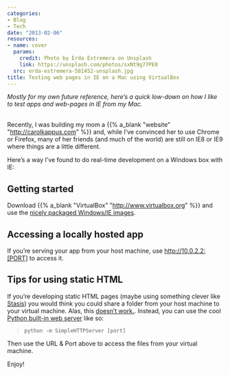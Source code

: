 ```yaml
---
categories:
- Blog
- Tech
date: "2013-02-06"
resources:
- name: cover
  params:
    credit: Photo by Erda Estremera on Unsplash
    link: https://unsplash.com/photos/sxNt9g77PE0
  src: erda-estremera-581452-unsplash.jpg
title: Testing web pages in IE on a Mac using VirtualBox
---
```


_Mostly for my own future reference, here&#8217;s a quick low-down on how I like to test apps and web-pages in IE from my Mac._
<br>
<br>

Recently, I was building my mom a {{% a_blank "website" "http://carolkappus.com" %}} and, while I&#8217;ve convinced her to use Chrome or Firefox, many of her friends (and much of the world) are still on IE8 or IE9 where things are a little different. 

Here&#8217;s a way I&#8217;ve found to do real-time development on a Windows box with IE:

## Getting started

Download {{% a_blank "VirtualBox" "http://www.virtualbox.org" %}} and use the <a href="https://github.com/xdissent/ievms" onclick="javascript:_gaq.push(['_trackEvent','outbound-article','http://github.com']);" target="_blank">nicely packaged Windows/IE images</a>.

## Accessing a locally hosted app

If you&#8217;re serving your app from your host machine, use http://10.0.2.2:[PORT] to access it.

## Tips for using static HTML

If you&#8217;re developing static HTML pages (maybe using something clever like <a href="http://stasis.me" onclick="javascript:_gaq.push(['_trackEvent','outbound-article','http://stasis.me']);" target="_blank">Stasis</a>) you would think you could share a folder from your host machine to your virtual machine. Alas, this <a href="https://www.virtualbox.org/ticket/7160" onclick="javascript:_gaq.push(['_trackEvent','outbound-article','http://www.virtualbox.org']);" target="_blank">doesn&#8217;t work.</a>. Instead, you can use the cool <a href="http://stackoverflow.com/questions/530787/simple-http-web-server" onclick="javascript:_gaq.push(['_trackEvent','outbound-article','http://stackoverflow.com']);">Python built-in web server</a> like so:

> `python -m SimpleHTTPServer [port]`



Then use the URL &#038; Port above to access the files from your virtual machine.

Enjoy!

